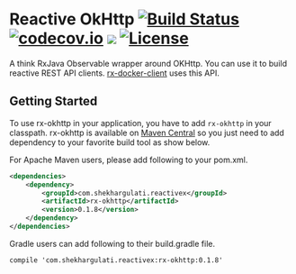 # Reactive OkHttp [![Build Status](https://travis-ci.org/shekhargulati/rx-okhttp.svg)](https://travis-ci.org/shekhargulati/rx-okhttp) [![codecov.io](https://codecov.io/github/shekhargulati/rx-okhttp/coverage.svg?branch=master)](https://codecov.io/github/shekhargulati/rx-okhttp?branch=master) [![](https://img.shields.io/maven-central/v/com.shekhargulati.reactivex/rx-okhttp.svg)](http://search.maven.org/#search%7Cga%7C1%7Crx-okhttp) [![License](https://img.shields.io/:license-mit-blue.svg)](./LICENSE)

A think RxJava Observable wrapper around OKHttp. You can use it to build reactive REST API clients. [rx-docker-client](https://github.com/shekhargulati/rx-docker-client) uses this API.


Getting Started
-------------

To use rx-okhttp in your application, you have to add `rx-okhttp` in your classpath. rx-okhttp is available on [Maven Central](http://search.maven.org/#search%7Cga%7C1%7Crx-okhttp) so you just need to add dependency to your favorite build tool as show below.

For Apache Maven users, please add following to your pom.xml.

```xml
<dependencies>
    <dependency>
        <groupId>com.shekhargulati.reactivex</groupId>
        <artifactId>rx-okhttp</artifactId>
        <version>0.1.8</version>
    </dependency>
</dependencies>
```

Gradle users can add following to their build.gradle file.

```
compile 'com.shekhargulati.reactivex:rx-okhttp:0.1.8'
```